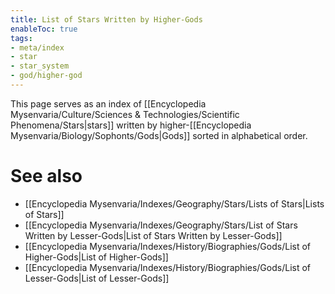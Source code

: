 ```yaml
---
title: List of Stars Written by Higher-Gods
enableToc: true
tags:
- meta/index
- star
- star_system
- god/higher-god
---
```


This page serves as an index of [[Encyclopedia Mysenvaria/Culture/Sciences & Technologies/Scientific Phenomena/Stars|stars]] written by higher-[[Encyclopedia Mysenvaria/Biology/Sophonts/Gods|Gods]] sorted in alphabetical order.
# See also
- [[Encyclopedia Mysenvaria/Indexes/Geography/Stars/Lists of Stars|Lists of Stars]]
- [[Encyclopedia Mysenvaria/Indexes/Geography/Stars/List of Stars Written by Lesser-Gods|List of Stars Written by Lesser-Gods]]
- [[Encyclopedia Mysenvaria/Indexes/History/Biographies/Gods/List of Higher-Gods|List of Higher-Gods]]
- [[Encyclopedia Mysenvaria/Indexes/History/Biographies/Gods/List of Lesser-Gods|List of Lesser-Gods]]
